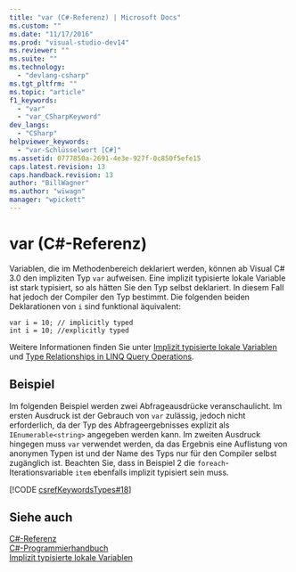 ```yaml
---
title: "var (C#-Referenz) | Microsoft Docs"
ms.custom: ""
ms.date: "11/17/2016"
ms.prod: "visual-studio-dev14"
ms.reviewer: ""
ms.suite: ""
ms.technology: 
  - "devlang-csharp"
ms.tgt_pltfrm: ""
ms.topic: "article"
f1_keywords: 
  - "var"
  - "var_CSharpKeyword"
dev_langs: 
  - "CSharp"
helpviewer_keywords: 
  - "var-Schlüsselwort [C#]"
ms.assetid: 0777850a-2691-4e3e-927f-0c850f5efe15
caps.latest.revision: 13
caps.handback.revision: 13
author: "BillWagner"
ms.author: "wiwagn"
manager: "wpickett"
---
```

# var (C#-Referenz)
Variablen, die im Methodenbereich deklariert werden, können ab Visual C\# 3.0 den impliziten Typ `var` aufweisen.  Eine implizit typisierte lokale Variable ist stark typisiert, so als hätten Sie den Typ selbst deklariert. In diesem Fall hat jedoch der Compiler den Typ bestimmt.  Die folgenden beiden Deklarationen von `i` sind funktional äquivalent:  
  
```  
var i = 10; // implicitly typed  
int i = 10; //explicitly typed  
```  
  
 Weitere Informationen finden Sie unter [Implizit typisierte lokale Variablen](../../../csharp/programming-guide/classes-and-structs/implicitly-typed-local-variables.md) und [Type Relationships in LINQ Query Operations](../../../csharp/programming-guide/concepts/linq/type-relationships-in-linq-query-operations.md).  
  
## Beispiel  
 Im folgenden Beispiel werden zwei Abfrageausdrücke veranschaulicht.  Im ersten Ausdruck ist der Gebrauch von `var` zulässig, jedoch nicht erforderlich, da der Typ des Abfrageergebnisses explizit als `IEnumerable<string>` angegeben werden kann.  Im zweiten Ausdruck hingegen muss `var` verwendet werden, da das Ergebnis eine Auflistung von anonymen Typen ist und der Name des Typs nur für den Compiler selbst zugänglich ist.  Beachten Sie, dass in Beispiel 2 die `foreach`\-Iterationsvariable `item` ebenfalls implizit typisiert sein muss.  
  
 [!CODE [csrefKeywordsTypes#18](../CodeSnippet/VS_Snippets_VBCSharp/csrefKeywordsTypes#18)]  
  
## Siehe auch  
 [C\#\-Referenz](../../../csharp/language-reference/index.md)   
 [C\#\-Programmierhandbuch](../../../csharp/programming-guide/index.md)   
 [Implizit typisierte lokale Variablen](../../../csharp/programming-guide/classes-and-structs/implicitly-typed-local-variables.md)